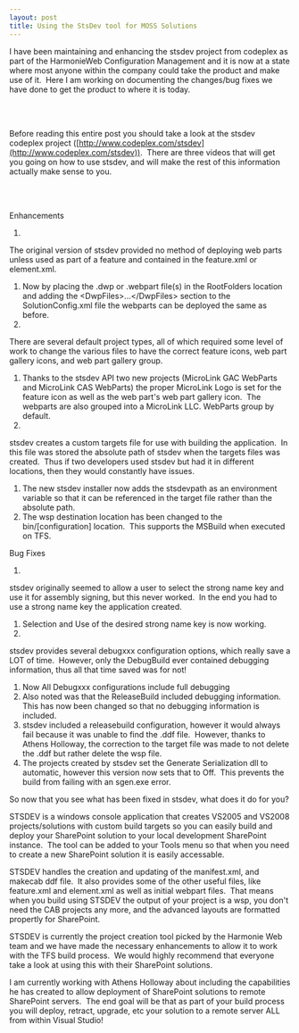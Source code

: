 ```yaml
---
layout: post
title: Using the StsDev tool for MOSS Solutions
---
```

I have been maintaining and enhancing the stsdev project from codeplex as part of the HarmonieWeb Configuration Management and it is now at a state where most anyone within the company could take the product and make use of it.&nbsp; Here I am working on documenting the changes/bug fixes we have done to get the product to where it is today.

&nbsp;  
&nbsp;

Before reading this entire post you should take a look at the stsdev codeplex project ([http://www.codeplex.com/stsdev](http://www.codeplex.com/stsdev)).&nbsp; There are three videos that will get you going on how to use stsdev, and will make the rest of this information actually make sense to you.

&nbsp;  
&nbsp;

Enhancements

1. 
The original version of stsdev provided no method of deploying web parts unless used as part of a feature and contained in the feature.xml or element.xml.&nbsp;

  1. Now by placing the&nbsp;.dwp or .webpart file(s) in the RootFolders location and adding the \<DwpFiles\>...\</DwpFiles\> section to the SolutionConfig.xml file the webparts can be deployed the same as before.
2. 
There are several default project types, all of which required some level of work to change the various files to have the correct feature icons, web part gallery icons, and web part gallery group.

  1. Thanks to the stsdev API two new projects (MicroLink GAC WebParts and MicroLink CAS WebParts) the proper MicroLink Logo is set for the feature icon as well as the web part's web part gallery icon.&nbsp; The webparts are also grouped into a MicroLink LLC. WebParts group by default.
3. 
stsdev creates a custom targets file for use with building the application.&nbsp; In this file was stored the absolute path of stsdev when the targets files was created.&nbsp; Thus if two developers used stsdev but had it in different locations, then they would constantly have issues.

  1. The new stsdev installer now adds the stsdevpath as an environment variable so that it can be referenced in the target file rather than the absolute path.
4. The wsp destination location has been changed to the bin/[configuration] location.&nbsp; This supports the MSBuild when executed on TFS.

Bug Fixes

1. 
stsdev originally seemed to allow a user to select the strong name key and use it for assembly signing, but this never worked.&nbsp; In the end you had to use a strong name key the application created.

  1. Selection and Use of the desired strong name key is now working.
2. 
stsdev provides several debugxxx configuration options, which really save a LOT of time.&nbsp; However, only the DebugBuild ever contained debugging information, thus all that time saved was for not!

  1. Now All Debugxxx configurations include full debugging
  2. Also noted was that the ReleaseBuild included debugging information.&nbsp; This has now been changed so that no debugging information is included.
3. stsdev included a releasebuild configuration, however it would always fail because it was unable to find the .ddf file.&nbsp; However, thanks to Athens Holloway, the correction to the target file was made to not delete the .ddf but rather delete the wsp file.
4. The projects created by stsdev set the Generate Serialization dll to automatic, however this version now sets that to Off.&nbsp; This prevents the build from failing with an sgen.exe error.

So now that you see what has been fixed in stsdev, what does it do for you?

STSDEV is a windows console application that creates VS2005 and VS2008 projects/solutions with custom build targets so you can easily build and deploy your SharePoint solution to your local development SharePoint instance.&nbsp; The tool can be added to your Tools menu so that when you need to create a new SharePoint solution it is easily accessable.&nbsp;

STSDEV handles the creation and updating of the manifest.xml, and makecab ddf file.&nbsp; It also provides some of the other useful files, like feature.xml and element.xml as well as initial webpart files.&nbsp; That means when you build using STSDEV the output of your project is a wsp, you don't need the CAB projects any more, and the advanced layouts&nbsp;are formatted propertly for SharePoint.

STSDEV is currently the project creation tool picked by the Harmonie Web team and we have made the necessary enhancements to allow it to work with the TFS build process.&nbsp; We would highly recommend that everyone take a look at using this with their SharePoint solutions.

I am currently working with Athens Holloway about including the capabilities he has created to allow deployment of SharePoint solutions to remote SharePoint servers.&nbsp; The end goal will be that as part of your build process you will deploy, retract, upgrade, etc your solution to a remote server ALL from within Visual Studio!


